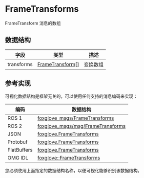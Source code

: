 # FrameTransforms

FrameTransform 消息的数组

## 数据结构

| 字段       | 类型                                                                      | 描述           |
| ---------- | ------------------------------------------------------------------------- | -------------- |
| transforms | [FrameTransform\[\]](/) | 变换数组       |

## 参考实现

可视化数据结构是框架无关的，可以使用任何支持的消息编码来实现：

| 编码       | 数据结构                                                                                                                      |
| ---------- | --------------------------------------------------------------------------------------------------------------------------- |
| ROS 1      | [foxglove\_msgs/FrameTransforms](https://github.com/foxglove/foxglove-sdk/blob/main/schemas/ros1/FrameTransforms.msg)       |
| ROS 2      | [foxglove\_msgs/msg/FrameTransforms](https://github.com/foxglove/foxglove-sdk/blob/main/schemas/ros2/FrameTransforms.msg)   |
| JSON       | [foxglove.FrameTransforms](https://github.com/foxglove/foxglove-sdk/blob/main/schemas/jsonschema/FrameTransforms.json)      |
| Protobuf   | [foxglove.FrameTransforms](https://github.com/foxglove/foxglove-sdk/blob/main/schemas/proto/foxglove/FrameTransforms.proto) |
| FlatBuffers| [foxglove.FrameTransforms](https://github.com/foxglove/foxglove-sdk/blob/main/schemas/flatbuffer/FrameTransforms.fbs)       |
| OMG IDL    | [foxglove::FrameTransforms](https://github.com/foxglove/foxglove-sdk/blob/main/schemas/omgidl/foxglove/FrameTransforms.idl) |

您必须使用上面指定的数据结构名称，以便可视化能够识别该数据结构。
